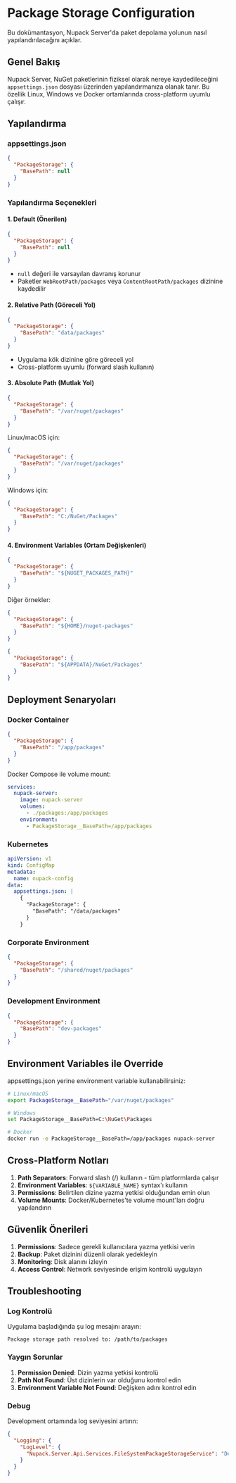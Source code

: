 # Package Storage Configuration

Bu dokümantasyon, Nupack Server'da paket depolama yolunun nasıl yapılandırılacağını açıklar.

## Genel Bakış

Nupack Server, NuGet paketlerinin fiziksel olarak nereye kaydedileceğini `appsettings.json` dosyası üzerinden yapılandırmanıza olanak tanır. Bu özellik Linux, Windows ve Docker ortamlarında cross-platform uyumlu çalışır.

## Yapılandırma

### appsettings.json

```json
{
  "PackageStorage": {
    "BasePath": null
  }
}
```

### Yapılandırma Seçenekleri

#### 1. Default (Önerilen)
```json
{
  "PackageStorage": {
    "BasePath": null
  }
}
```
- `null` değeri ile varsayılan davranış korunur
- Paketler `WebRootPath/packages` veya `ContentRootPath/packages` dizinine kaydedilir

#### 2. Relative Path (Göreceli Yol)
```json
{
  "PackageStorage": {
    "BasePath": "data/packages"
  }
}
```
- Uygulama kök dizinine göre göreceli yol
- Cross-platform uyumlu (forward slash kullanın)

#### 3. Absolute Path (Mutlak Yol)
```json
{
  "PackageStorage": {
    "BasePath": "/var/nuget/packages"
  }
}
```
Linux/macOS için:
```json
{
  "PackageStorage": {
    "BasePath": "/var/nuget/packages"
  }
}
```

Windows için:
```json
{
  "PackageStorage": {
    "BasePath": "C:/NuGet/Packages"
  }
}
```

#### 4. Environment Variables (Ortam Değişkenleri)
```json
{
  "PackageStorage": {
    "BasePath": "${NUGET_PACKAGES_PATH}"
  }
}
```

Diğer örnekler:
```json
{
  "PackageStorage": {
    "BasePath": "${HOME}/nuget-packages"
  }
}
```

```json
{
  "PackageStorage": {
    "BasePath": "${APPDATA}/NuGet/Packages"
  }
}
```

## Deployment Senaryoları

### Docker Container
```json
{
  "PackageStorage": {
    "BasePath": "/app/packages"
  }
}
```

Docker Compose ile volume mount:
```yaml
services:
  nupack-server:
    image: nupack-server
    volumes:
      - ./packages:/app/packages
    environment:
      - PackageStorage__BasePath=/app/packages
```

### Kubernetes
```yaml
apiVersion: v1
kind: ConfigMap
metadata:
  name: nupack-config
data:
  appsettings.json: |
    {
      "PackageStorage": {
        "BasePath": "/data/packages"
      }
    }
```

### Corporate Environment
```json
{
  "PackageStorage": {
    "BasePath": "/shared/nuget/packages"
  }
}
```

### Development Environment
```json
{
  "PackageStorage": {
    "BasePath": "dev-packages"
  }
}
```

## Environment Variables ile Override

appsettings.json yerine environment variable kullanabilirsiniz:

```bash
# Linux/macOS
export PackageStorage__BasePath="/var/nuget/packages"

# Windows
set PackageStorage__BasePath=C:\NuGet\Packages

# Docker
docker run -e PackageStorage__BasePath=/app/packages nupack-server
```

## Cross-Platform Notları

1. **Path Separators**: Forward slash (/) kullanın - tüm platformlarda çalışır
2. **Environment Variables**: `${VARIABLE_NAME}` syntax'ı kullanın
3. **Permissions**: Belirtilen dizine yazma yetkisi olduğundan emin olun
4. **Volume Mounts**: Docker/Kubernetes'te volume mount'ları doğru yapılandırın

## Güvenlik Önerileri

1. **Permissions**: Sadece gerekli kullanıcılara yazma yetkisi verin
2. **Backup**: Paket dizinini düzenli olarak yedekleyin
3. **Monitoring**: Disk alanını izleyin
4. **Access Control**: Network seviyesinde erişim kontrolü uygulayın

## Troubleshooting

### Log Kontrolü
Uygulama başladığında şu log mesajını arayın:
```
Package storage path resolved to: /path/to/packages
```

### Yaygın Sorunlar

1. **Permission Denied**: Dizin yazma yetkisi kontrolü
2. **Path Not Found**: Üst dizinlerin var olduğunu kontrol edin
3. **Environment Variable Not Found**: Değişken adını kontrol edin

### Debug
Development ortamında log seviyesini artırın:
```json
{
  "Logging": {
    "LogLevel": {
      "Nupack.Server.Api.Services.FileSystemPackageStorageService": "Debug"
    }
  }
}
```
